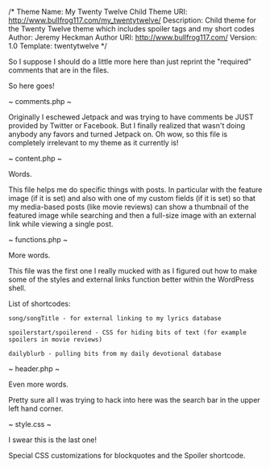/*
Theme Name:     My Twenty Twelve Child
Theme URI:      http://www.bullfrog117.com/my_twentytwelve/
Description:    Child theme for the Twenty Twelve theme which includes spoiler tags and my short codes
Author:         Jeremy Heckman
Author URI:     http://www.bullfrog117.com/
Version:        1.0
Template:       twentytwelve
*/

So I suppose I should do a little more here than just reprint the "required" comments that are in the files. 

So here goes! 


~ comments.php ~

Originally I eschewed Jetpack and was trying to have comments be JUST provided by Twitter or Facebook. But I finally realized that wasn't doing anybody any favors and turned Jetpack on. Oh wow, so this file is completely irrelevant to my theme as it currently is! 


~ content.php ~

Words. 

This file helps me do specific things with posts. In particular with the feature image (if it is set) and also with one of my custom fields (if it is set) so that my media-based posts (like movie reviews) can show a thumbnail of the featured image while searching and then a full-size image with an external link while viewing a single post. 


~ functions.php ~

More words. 

This file was the first one I really mucked with as I figured out how to make some of the styles and external links function better within the WordPress shell. 

List of shortcodes: 

	song/songTitle - for external linking to my lyrics database

	spoilerstart/spoilerend - CSS for hiding bits of text (for example spoilers in movie reviews)

	dailyblurb - pulling bits from my daily devotional database


~ header.php ~

Even more words. 

Pretty sure all I was trying to hack into here was the search bar in the upper left hand corner. 

~ style.css ~

I swear this is the last one! 

Special CSS customizations for blockquotes and the Spoiler shortcode.  
